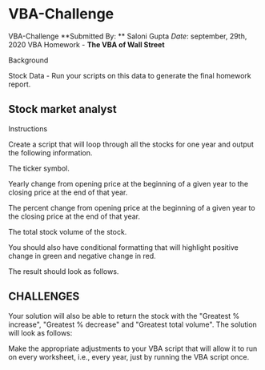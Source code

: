 # VBA-Challenge
VBA-Challenge
**Submitted By: ** Saloni Gupta
_Date_: september, 29th, 2020
VBA Homework - **The VBA of Wall Street**

Background

Stock Data - Run your scripts on this data to generate the final homework report.


Stock market analyst
-----------------------------

Instructions


Create a script that will loop through all the stocks for one year and output the following information.


The ticker symbol.


Yearly change from opening price at the beginning of a given year to the closing price at the end of that year.


The percent change from opening price at the beginning of a given year to the closing price at the end of that year.


The total stock volume of the stock.


You should also have conditional formatting that will highlight positive change in green and negative change in red.


The result should look as follows.




CHALLENGES
----------------------
Your solution will also be able to return the stock with the "Greatest % increase", "Greatest % decrease" and "Greatest total volume". The solution will look as follows:



Make the appropriate adjustments to your VBA script that will allow it to run on every worksheet, i.e., every year, just by running the VBA script once.


